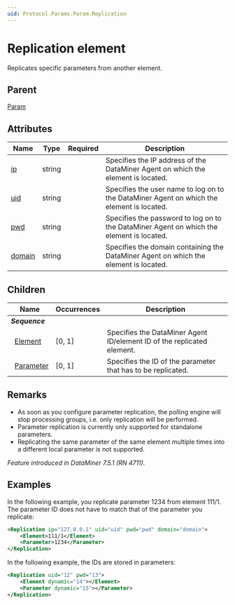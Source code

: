 ```yaml
---
uid: Protocol.Params.Param.Replication
---
```


# Replication element

Replicates specific parameters from another element.

## Parent

[Param](xref:Protocol.Params.Param)

## Attributes

|Name|Type|Required|Description|
|--- |--- |--- |--- |
|[ip](xref:Protocol.Params.Param.Replication-ip)|string||Specifies the IP address of the DataMiner Agent on which the element is located.|
|[uid](xref:Protocol.Params.Param.Replication-uid)|string||Specifies the user name to log on to the DataMiner Agent on which the element is located.|
|[pwd](xref:Protocol.Params.Param.Replication-pwd)|string||Specifies the password to log on to the DataMiner Agent on which the element is located.|
|[domain](xref:Protocol.Params.Param.Replication-domain)|string||Specifies the domain containing the DataMiner Agent on which the element is located.|

## Children

|Name|Occurrences|Description|
|--- |--- |--- |
|***Sequence***|||
|&nbsp;&nbsp;[Element](xref:Protocol.Params.Param.Replication.Element)|[0, 1]|Specifies the DataMiner Agent ID/element ID of the replicated element.|
|&nbsp;&nbsp;[Parameter](xref:Protocol.Params.Param.Replication.Parameter)|[0, 1]|Specifies the ID of the parameter that has to be replicated.|

## Remarks

- As soon as you configure parameter replication, the polling engine will stop processing groups, i.e. only replication will be performed.
- Parameter replication is currently only supported for standalone parameters.
- Replicating the same parameter of the same element multiple times into a different local parameter is not supported.

*Feature introduced in DataMiner 7.5.1 (RN 4711).*

## Examples

In the following example, you replicate parameter 1234 from element 111/1. The parameter ID does not have to match that of the parameter you replicate:

```xml
<Replication ip="127.0.0.1" uid="uid" pwd="pwd" domain="domain">
	<Element>111/1</Element>
	<Parameter>1234</Parameter>
</Replication>
```

In the following example, the IDs are stored in parameters:

```xml
<Replication uid="12" pwd="13">
	<Element dynamic="14"></Element>
	<Parameter dynamic="15"></Parameter>
</Replication>
```
